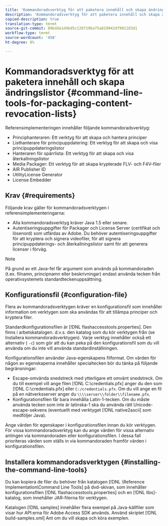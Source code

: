 ```yaml
---
title: 'Kommandoradsverktyg för att paketera innehåll och skapa ändringslistor '
description: 'Kommandoradsverktyg för att paketera innehåll och skapa ändringslistor '
copied-description: true
translation-type: tm+mt
source-git-commit: 89bdda1d4bd5c126f19ba75a819942df901183d1
workflow-type: tm+mt
source-wordcount: '458'
ht-degree: 0%

---
```



# Kommandoradsverktyg för att paketera innehåll och skapa ändringslistor {#command-line-tools-for-packaging-content-revocation-lists}

Referensimplementeringen innehåller följande kommandoradsverktyg:

* Principhanteraren: Ett verktyg för att skapa och hantera principer
* Listhanterare för principuppdatering: Ett verktyg för att skapa och visa principuppdateringslistor
* Hanteraren för spärrlista: Ett verktyg för att skapa och visa återkallningslistor
* Media Packager: Ett verktyg för att skapa krypterade FLV- och F4V-filer
* AIR Publisher ID
* UtilityLicense Generator
* License Embedder

## Krav {#requirements}

Följande krav gäller för kommandoradsverktygen i referensimplementeringarna:

* Alla kommandoradsverktyg kräver Java 1.5 eller senare.
* Autentiseringsuppgifter för Packager och License Server (certifikat och lösenord) som utfärdas av Adobe. Du behöver autentiseringsuppgifter för att kryptera och signera videofiler, för att signera principuppdaterings- och återkallningslistor samt för att generera licenser i förväg.

>[!NOTE]
>
>På grund av ett Java-fel får argument som används på kommandoraden (t.ex. filnamn, principnamn eller beskrivningar) endast använda tecken från operativsystemets standardteckenuppsättning.

## Konfigurationsfil {#configuration-file}

Flera av kommandoradsverktygen kräver en konfigurationsfil som innehåller information om verktygen som ska användas för att tillämpa principer och kryptera filer.

Standardkonfigurationsfilen är [!DNL flashaccesstools.properties]. Den finns i arbetskatalogen. d.v.s. den katalog som du kör verktygen från (se Installera kommandoradsverktygen). Varje verktyg innehåller också ett alternativ ( `-c`) som gör att du kan peka på den konfigurationsfil som du vill använda om du inte vill använda standardinställningen.

Konfigurationsfilen använder Java-egenskapens filformat. Om värden för någon av egenskaperna innehåller specialtecken bör du tänka på följande begränsningar:

* Escape-omvända snedstreck med ytterligare ett omvänt snedstreck. Om du till exempel vill ange filen [!DNL C:\credentials.pfx] anger du den som [!DNL C:\\credentials.pfx] eller `C:/credentials.pfx`. Om du vill ange en fil på en nätverksserver anger du `\\\\server\\folder\\filename.pfx`.
* Konfigurationsfilen får bara innehålla Latin-1-tecken. Om du måste använda tecken som inte är latinska-1 ska du använda rätt Unicode-escape-sekvens (eventuellt med verktyget [!DNL native2ascii] som medföljer Java).

Ange värden för egenskaper i konfigurationsfilen innan du kör verktygen. För vissa kommandoradsverktyg kan du ange värden för vissa alternativ antingen via kommandoraden eller konfigurationsfilen. I dessa fall prioriteras värden som ställs in via kommandoraden framför värden i konfigurationsfilen.

## Installera kommandoradsverktygen {#installing-the-command-line-tools}

Du kan kopiera de filer du behöver från katalogen [!DNL \Reference Implementation\Command Line Tools] på dvd-skivan, som innehåller konfigurationsfilen [!DNL flashaccesstools.properties] och en [!DNL libs]-katalog, som innehåller JAR-filerna för verktygen.

Katalogen [!DNL samples] innehåller flera exempel på Java-källfiler som visar hur API:erna för Adobe Access SDK används. Använd skriptet [!DNL build-samples.xml] Ant om du vill skapa och köra exemplen.